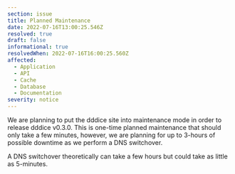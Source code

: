 ```yaml
---
section: issue
title: Planned Maintenance
date: 2022-07-16T13:00:25.546Z
resolved: true
draft: false
informational: true
resolvedWhen: 2022-07-16T16:00:25.560Z
affected:
  - Application
  - API
  - Cache
  - Database
  - Documentation
severity: notice
---
```

We are planning to put the dddice site into maintenance mode in order to release dddice v0.3.0. This is one-time planned maintenance that should only take a few minutes, however, we are planning for up to 3-hours of possible downtime as we perform a DNS switchover.

A DNS switchover theoretically can take a few hours but could take as little as 5-minutes.